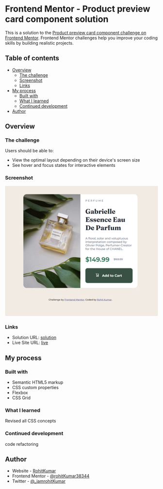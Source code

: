 # Frontend Mentor - Product preview card component solution

This is a solution to the [Product preview card component challenge on Frontend Mentor](https://www.frontendmentor.io/challenges/product-preview-card-component-GO7UmttRfa). Frontend Mentor challenges help you improve your coding skills by building realistic projects.

## Table of contents

- [Overview](#overview)
  - [The challenge](#the-challenge)
  - [Screenshot](#screenshot)
  - [Links](#links)
- [My process](#my-process)
  - [Built with](#built-with)
  - [What I learned](#what-i-learned)
  - [Continued development](#continued-development)
- [Author](#author)

## Overview

### The challenge

Users should be able to:

- View the optimal layout depending on their device's screen size
- See hover and focus states for interactive elements

### Screenshot

![](screenshot.png)

### Links

- Solution URL: [solution](https://github.com/rohitKumar38344/product-preview-card-component-main)
- Live Site URL: [live](https://preview-card-component-frontendmentor.netlify.app/)

## My process

### Built with

- Semantic HTML5 markup
- CSS custom properties
- Flexbox
- CSS Grid

### What I learned

Revised all CSS concepts

### Continued development

code refactoring

## Author

- Website - [RohitKumar](https://github.com/rohitKumar38344)
- Frontend Mentor - [@rohitKumar38344](https://www.frontendmentor.io/profile/rohitKumar38344)
- Twitter - [@\_iamrohitKumar](https://twitter.com/_iamrohitKumar)
